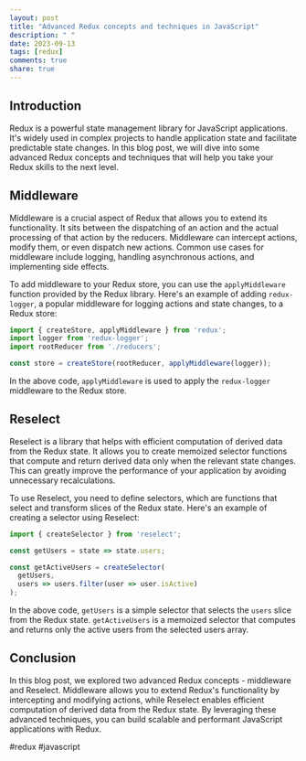 ```yaml
---
layout: post
title: "Advanced Redux concepts and techniques in JavaScript"
description: " "
date: 2023-09-13
tags: [redux]
comments: true
share: true
---
```


## Introduction

Redux is a powerful state management library for JavaScript applications. It's widely used in complex projects to handle application state and facilitate predictable state changes. In this blog post, we will dive into some advanced Redux concepts and techniques that will help you take your Redux skills to the next level.

## Middleware

Middleware is a crucial aspect of Redux that allows you to extend its functionality. It sits between the dispatching of an action and the actual processing of that action by the reducers. Middleware can intercept actions, modify them, or even dispatch new actions. Common use cases for middleware include logging, handling asynchronous actions, and implementing side effects.

To add middleware to your Redux store, you can use the `applyMiddleware` function provided by the Redux library. Here's an example of adding `redux-logger`, a popular middleware for logging actions and state changes, to a Redux store:

```javascript
import { createStore, applyMiddleware } from 'redux';
import logger from 'redux-logger';
import rootReducer from './reducers';

const store = createStore(rootReducer, applyMiddleware(logger));
```

In the above code, `applyMiddleware` is used to apply the `redux-logger` middleware to the Redux store.

## Reselect

Reselect is a library that helps with efficient computation of derived data from the Redux state. It allows you to create memoized selector functions that compute and return derived data only when the relevant state changes. This can greatly improve the performance of your application by avoiding unnecessary recalculations.

To use Reselect, you need to define selectors, which are functions that select and transform slices of the Redux state. Here's an example of creating a selector using Reselect:

```javascript
import { createSelector } from 'reselect';

const getUsers = state => state.users;

const getActiveUsers = createSelector(
  getUsers,
  users => users.filter(user => user.isActive)
);
```

In the above code, `getUsers` is a simple selector that selects the `users` slice from the Redux state. `getActiveUsers` is a memoized selector that computes and returns only the active users from the selected users array.

## Conclusion

In this blog post, we explored two advanced Redux concepts - middleware and Reselect. Middleware allows you to extend Redux's functionality by intercepting and modifying actions, while Reselect enables efficient computation of derived data from the Redux state. By leveraging these advanced techniques, you can build scalable and performant JavaScript applications with Redux.

#redux #javascript